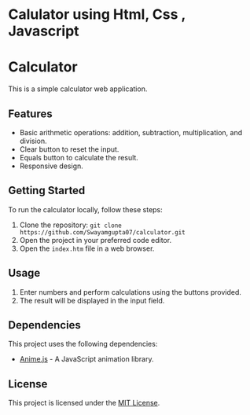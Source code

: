 # Calulator using Html, Css , Javascript

# Calculator

This is a simple calculator web application.

## Features

- Basic arithmetic operations: addition, subtraction, multiplication, and division.
- Clear button to reset the input.
- Equals button to calculate the result.
- Responsive design.

## Getting Started

To run the calculator locally, follow these steps:

1. Clone the repository: `git clone https://github.com/Swayamgupta07/calculator.git`
2. Open the project in your preferred code editor.
3. Open the `index.htm` file in a web browser.

## Usage

1. Enter numbers and perform calculations using the buttons provided.
2. The result will be displayed in the input field.

## Dependencies

This project uses the following dependencies:

- [Anime.js](https://animejs.com/) - A JavaScript animation library.

## License

This project is licensed under the [MIT License](LICENSE).

